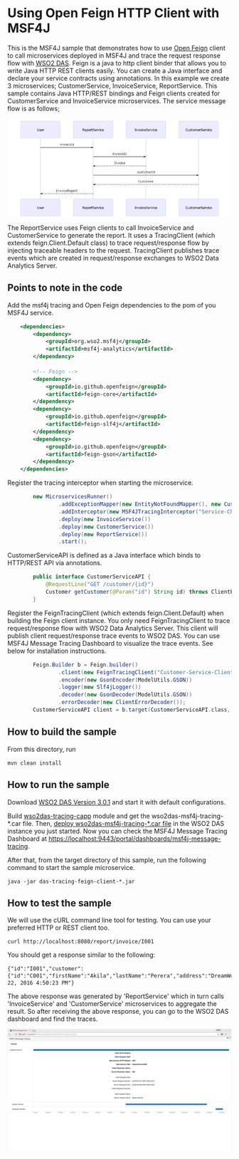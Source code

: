# Using Open Feign HTTP Client with MSF4J

This is the MSF4J sample that demonstrates how to use [Open Feign](https://github.com/OpenFeign/feign) client to call microservices deployed in MSF4J and trace the request response flow with [WSO2 DAS](http://wso2.com/products/data-analytics-server/).
Feign is a java to http client binder that allows you to write Java HTTP REST clients easily. You can create a Java interface and declare your service contracts using annotations.
In this example we create 3 microservices; CustomerService, InvoiceService, ReportService. This sample contains Java HTTP/REST bindings and Feign clients created for CustomerService and InvoiceService microservices.
The service message flow is as follows;

![Message Flow](resources/message-flow.png)

The ReportService uses Feign clients to call InvoiceService and CustomerService to generate the report. It uses a TracingClient (which extends feign.Client.Default class) to trace request/response flow by injecting traceable headers to the request. TracingClient publishes trace events which are created in request/response exchanges to WSO2 Data Analytics Server.

## Points to note in the code

Add the msf4j tracing and Open Feign dependencies to the pom of you MSF4J service.
```xml
    <dependencies>
        <dependency>
            <groupId>org.wso2.msf4j</groupId>
            <artifactId>msf4j-analytics</artifactId>
        </dependency>
        
        <!-- Feign -->
        <dependency>
            <groupId>io.github.openfeign</groupId>
            <artifactId>feign-core</artifactId>            
        </dependency>
        <dependency>
            <groupId>io.github.openfeign</groupId>
            <artifactId>feign-slf4j</artifactId>            
        </dependency>
        <dependency>
            <groupId>io.github.openfeign</groupId>
            <artifactId>feign-gson</artifactId>            
        </dependency>
    </dependencies>
```

Register the tracing interceptor when starting the microservice.
```java
        new MicroservicesRunner()
                .addExceptionMapper(new EntityNotFoundMapper(), new CustomerNotFoundMapper())
                .addInterceptor(new MSF4JTracingInterceptor("Service-Chaining"))
                .deploy(new InvoiceService())
                .deploy(new CustomerService())
                .deploy(new ReportService())
                .start();
```

CustomerServiceAPI is defined as a Java interface which binds to HTTP/REST API via annotations.
```java
        public interface CustomerServiceAPI {
            @RequestLine("GET /customer/{id}")
            Customer getCustomer(@Param("id") String id) throws ClientException;
        }
```


Register the FeignTracingClient (which extends feign.Client.Default) when building the Feign client instance. You only need FeignTracingClient to trace request/response flow with WSO2 Data Analytics Server.
This client will publish client request/response trace events to WSO2 DAS. You can use MSF4J Message Tracing Dashboard to visualize the trace events. See below for installation instructions.

```java
        Feign.Builder b = Feign.builder()
                .client(new FeignTracingClient("Customer-Service-Client", analyticsEndpoint))
                .encoder(new GsonEncoder(ModelUtils.GSON))
                .logger(new Slf4jLogger())
                .decoder(new GsonDecoder(ModelUtils.GSON))
                .errorDecoder(new ClientErrorDecoder());
        CustomerServiceAPI client = b.target(CustomerServiceAPI.class, serviceEndpoint);
```

## How to build the sample

From this directory, run

```
mvn clean install
```

## How to run the sample

Download [WSO2 DAS Version 3.0.1](http://wso2.com/products/data-analytics-server/) and start it with default configurations.

Build [wso2das-tracing-capp](../../analytics/wso2das-tracing-capp) module and get the wso2das-msf4j-tracing-*.car file. 
Then, [deploy wso2das-msf4j-tracing-*.car file](https://docs.wso2.com/display/DAS301/Packaging+Artifacts+as+a+C-App+Archive#PackagingArtifactsasaC-AppArchive-DeployingacAppDeployingaC-App) 
in the WSO2 DAS instance you just started. Now you can check the MSF4J Message Tracing Dashboard at 
[https://localhost:9443/portal/dashboards/msf4j-message-tracing](https://localhost:9443/portal/dashboards/msf4j-message-tracing).

After that, from the target directory of this sample, run the following command to start the sample microservice.
```
java -jar das-tracing-feign-client-*.jar
```

## How to test the sample

We will use the cURL command line tool for testing. You can use your preferred HTTP or REST client too.

```
curl http://localhost:8080/report/invoice/I001
```

You should get a response similar to the following:

```
{"id":"I001","customer":{"id":"C001","firstName":"Akila","lastName":"Perera","address":"DreamWorld!"},"amount":250.15,"date":"Aug 22, 2016 4:50:23 PM"}
```

The above response was generated by 'ReportService' which in turn calls 'InvoiceService' and 'CustomerService' microservices to aggregate the result.
So after receiving the above response, you can go to the WSO2 DAS dashboard and find the traces.


![WSO2 DAS Tracing Dashboard](resources/wso2das-tracing-gadget.png)